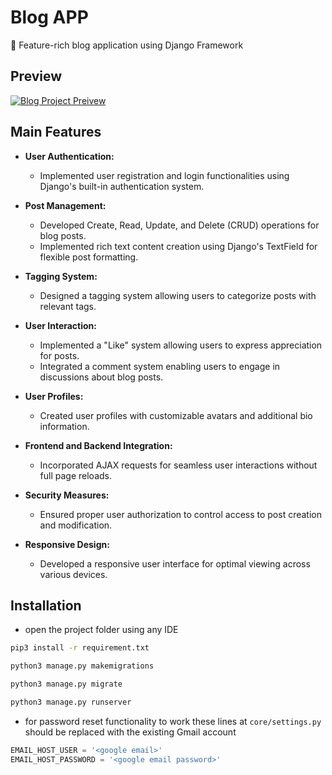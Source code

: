 # Blog APP

📔️ Feature-rich blog application using Django Framework
## Preview
[![Blog Project Preivew](https://img.youtube.com/vi/OH_paaKBRUU/0.jpg)](https://www.youtube.com/watch?v=OH_paaKBRUU)

## Main Features
*   **User Authentication:**
    
    *   Implemented user registration and login functionalities using Django's built-in authentication system.
*   **Post Management:**
    
    *   Developed Create, Read, Update, and Delete (CRUD) operations for blog posts.
    *   Implemented rich text content creation using Django's TextField for flexible post formatting.
*   **Tagging System:**
    
    *   Designed a tagging system allowing users to categorize posts with relevant tags.

*   **User Interaction:**
    
    *   Implemented a "Like" system allowing users to express appreciation for posts.
    *   Integrated a comment system enabling users to engage in discussions about blog posts.
*   **User Profiles:**
    
    *   Created user profiles with customizable avatars and additional bio information.
*   **Frontend and Backend Integration:**
    
    *   Incorporated AJAX requests for seamless user interactions without full page reloads.
*   **Security Measures:**
    
    *   Ensured proper user authorization to control access to post creation and modification.
*   **Responsive Design:**
    
    *   Developed a responsive user interface for optimal viewing across various devices.


  
## Installation

- open the project folder using any IDE
```bash
pip3 install -r requirement.txt
```

```bash
python3 manage.py makemigrations
```

```bash
python3 manage.py migrate
```

```bash
python3 manage.py runserver
```

- for password reset functionality to work these lines at `core/settings.py` should be replaced with the existing Gmail account 
```python
EMAIL_HOST_USER = '<google email>'
EMAIL_HOST_PASSWORD = '<google email password>'
```
